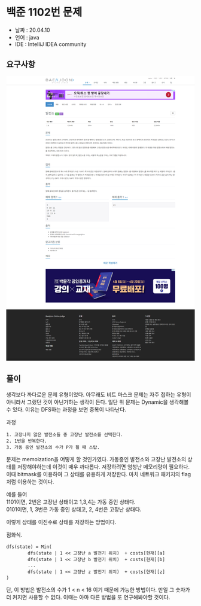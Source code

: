 # 백준 1102번 문제

* 날짜 : 20.04.10
* 언어 : java
* IDE : IntelliJ IDEA community 

## 요구사항

<img src="/doc/backjoon/bitmask/p1102/requirement.png"> 

## 풀이

생각보다 까다로운 문제 유형이었다. 아무래도 비트 마스크 문제는 자주 접하는 유형이 아니라서 그랬던 것이 아닌가하는 생각이 든다.  일단 위 문제는 Dynamic을 생각해볼 수 있다. 이유는 DFS하는 과정을 보면 중복이 나타난다.

과정
```
1. 고장나지 않은 발전소들 중 고장난 발전소를 선택한다.
2. 1번을 반복한다.
3. 가동 중인 발전소의 수가 P가 될 때 스탑.
```

문제는 memoization을 어떻게 할 것인가였다.  가동중인 발전소와 고장난 발전소의 상태를 저장해야하는데 이것이 매우 까다롭다.  저장하려면 엄청난 메모리량이 필요하다.  이때 bitmask를 이용하여 그 상태를 유용하게 저장한다.  마치 네트워크 패키지의 flag처럼 이용하는 것이다.   

예를 들어 <br>
1101이면,  2번은 고장난 상태이고 1,3,4는 가동 중인 상태다. <br>
0101이면,  1, 3번은 가동 중인 상태고, 2, 4번은 고장난 상태다. 

이렇게 상태를 이진수로 상태를 저장하는 방법이다. 

점화식.
```
dfs(state) = Min(
        dfs(state | 1 << 고장난 a 발전기 위치)  + costs[현재][a]
        dfs(state | 1 << 고장난 b 발전기 위치)  + costs[현재][b]
        ...
        dfs(state | 1 << 고장난 z 발전기 위치)  + costs[현재][z]
)
```

 단, 이 방법은 발전소의 수가  1 < n < 16 이기 때문에 가능한 방법이다.  만일 그 숫자가 더 커지면 사용할 수 없다.  이때는 아마 다른 방법을 또 연구해봐야할 것이다.

 
 